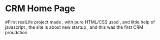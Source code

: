 # CRM Home Page
#First realLife project made , with pure HTML/CSS used , and little help of javascript , the site is about new startup , and this was the first CRM proudction 
